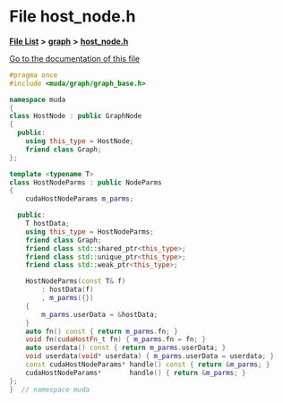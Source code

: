 

# File host\_node.h

[**File List**](files.md) **>** [**graph**](dir_946c6946a1291bae853a7ff8b793a277.md) **>** [**host\_node.h**](host__node_8h.md)

[Go to the documentation of this file](host__node_8h.md)


```C++
#pragma once
#include <muda/graph/graph_base.h>

namespace muda
{
class HostNode : public GraphNode
{
  public:
    using this_type = HostNode;
    friend class Graph;
};

template <typename T>
class HostNodeParms : public NodeParms
{
    cudaHostNodeParams m_parms;

  public:
    T hostData;
    using this_type = HostNodeParms;
    friend class Graph;
    friend class std::shared_ptr<this_type>;
    friend class std::unique_ptr<this_type>;
    friend class std::weak_ptr<this_type>;

    HostNodeParms(const T& f)
        : hostData(f)
        , m_parms({})
    {
        m_parms.userData = &hostData;
    }
    auto fn() const { return m_parms.fn; }
    void fn(cudaHostFn_t fn) { m_parms.fn = fn; }
    auto userdata() const { return m_parms.userData; }
    void userdata(void* userdata) { m_parms.userData = userdata; }
    const cudaHostNodeParams* handle() const { return &m_parms; }
    cudaHostNodeParams*       handle() { return &m_parms; }
};
}  // namespace muda
```



